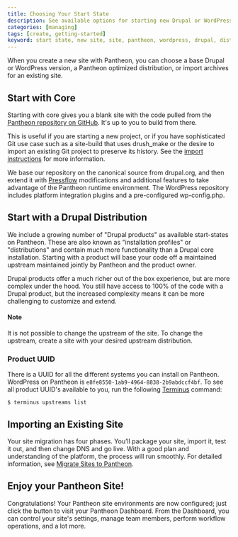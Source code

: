 ```yaml
---
title: Choosing Your Start State
description: See available options for starting new Drupal or WordPress sites and site import considerations.
categories: [managing]
tags: [create, getting-started]
keyword: start state, new site, site, pantheon, wordpress, drupal, distribution
---
```

When you create a new site with Pantheon, you can choose a base Drupal or WordPress version, a Pantheon optimized distribution, or import archives for an existing site.

## Start with Core

Starting with core gives you a blank site with the code pulled from the [Pantheon repository on GitHub](https://github.com/pantheon-systems). It's up to you to build from there.

This is useful if you are starting a new project, or if you have sophisticated Git use case such as a site-build that uses drush_make or the desire to import an existing Git project to preserve its history. See the [import instructions](/docs/start-state#importing-an-existing-site) for more information.

We base our repository on the canonical source from drupal.org, and then extend it with [Pressflow](http://pressflow.org/) modifications and additional features to take advantage of the Pantheon runtime environment. The WordPress repository includes platform integration plugins and a pre-configured wp-config.php.

## Start with a Drupal Distribution

We include a growing number of "Drupal products" as available start-states on Pantheon. These are also known as "installation profiles" or "distributions" and contain much more functionality than a Drupal core installation. Starting with a product will base your code off a maintained upstream maintained jointly by Pantheon and the product owner.

Drupal products offer a much richer out of the box experience, but are more complex under the hood. You still have access to 100% of the code with a Drupal product, but the increased complexity means it can be more challenging to customize and extend.

<div class="alert alert-info" role="alert">
<h4>Note</h4>
It is not possible to change the upstream of the site. To change the upstream, create a site with your desired upstream distribution.</div>

### Product UUID
There is a UUID for all the different systems you can install on Pantheon. WordPress on Pantheon is `e8fe8550-1ab9-4964-8838-2b9abdccf4bf`. To see all product UUID's available to you, run the following [Terminus](/docs/terminus/) command:
```
$ terminus upstreams list
```

## Importing an Existing Site

Your site migration has four phases. You’ll package your site, import it, test it out, and then change DNS and go live. With a good plan and understanding of the platform, the process will run smoothly. For detailed information, see [Migrate Sites to Pantheon](/docs/migrate).

## Enjoy your Pantheon Site!

Congratulations! Your Pantheon site environments are now configured; just click the button to visit your Pantheon Dashboard. From the Dashboard, you can control your site's settings, manage team members, perform workflow operations, and a lot more.

